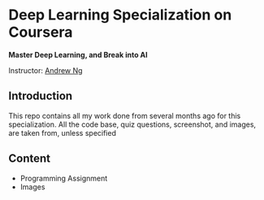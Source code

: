 # Deep Learning Specialization on Coursera

**Master Deep Learning, and Break into AI**

Instructor: [Andrew Ng](http://www.andrewng.org/)

## Introduction

This repo contains all my work done from several months ago for this specialization. All the code base, quiz questions, screenshot, and images, are taken from, unless specified

## Content
- Programming Assignment 
- Images
